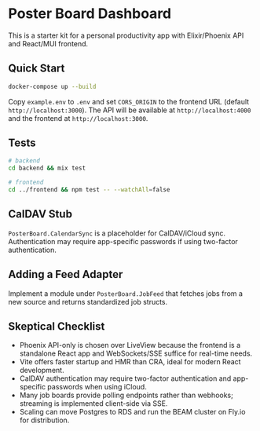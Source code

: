 # Poster Board Dashboard

This is a starter kit for a personal productivity app with Elixir/Phoenix API and React/MUI frontend.

## Quick Start

```bash
docker-compose up --build
```

Copy `example.env` to `.env` and set `CORS_ORIGIN` to the frontend URL (default `http://localhost:3000`).
The API will be available at `http://localhost:4000` and the frontend at `http://localhost:3000`.

## Tests

```bash
# backend
cd backend && mix test

# frontend
cd ../frontend && npm test -- --watchAll=false
```

## CalDAV Stub

`PosterBoard.CalendarSync` is a placeholder for CalDAV/iCloud sync. Authentication may require app-specific passwords if using two-factor authentication.

## Adding a Feed Adapter

Implement a module under `PosterBoard.JobFeed` that fetches jobs from a new source and returns standardized job structs.

## Skeptical Checklist

- Phoenix API-only is chosen over LiveView because the frontend is a standalone React app and WebSockets/SSE suffice for real-time needs.
- Vite offers faster startup and HMR than CRA, ideal for modern React development.
- CalDAV authentication may require two-factor authentication and app-specific passwords when using iCloud.
- Many job boards provide polling endpoints rather than webhooks; streaming is implemented client-side via SSE.
- Scaling can move Postgres to RDS and run the BEAM cluster on Fly.io for distribution.
